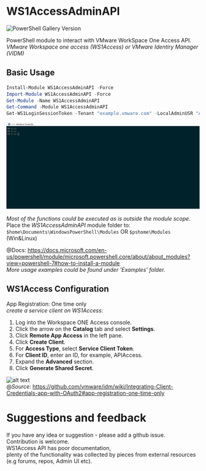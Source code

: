 
# WS1AccessAdminAPI

![PowerShell Gallery Version](https://img.shields.io/powershellgallery/v/WS1AccessAdminAPI)

PowerShell module to interact with VMware WorkSpace One Access API.  
*VMware Workspace one access (WS1Access) or VMware Identiry Manager (VIDM)*  

## Basic Usage

```Powershell
Install-Module WS1AccessAdminAPI -Force
Import-Module WS1AccessAdminAPI -Force
Get-Module -Name WS1AccessAdminAPI
Get-Command -Module WS1AccessAdminAPI
Get-WS1LoginSessionToken -Tenant "example.vmware.com" -LocalAdminUSR "Admin" -LocalAdminPWD "P@ssw0rd"
```
  
![BasicUsageEx](BasicUsageEx.gif)  

*Most of the functions could be executed as is outside the module scope.*  
Place the *WS1AccessAdminAPI* module folder to:  
`$home\Documents\WindowsPowerShell\Modules` OR `$pshome\Modules` (Win&Linux)  

@Docs: <https://docs.microsoft.com/en-us/powershell/module/microsoft.powershell.core/about/about_modules?view=powershell-7#how-to-install-a-module>  
*More usage examples could be found under 'Examples' folder.*

## WS1Access Configuration

App Registration: One time only  
*create a service client on WS1Access*:  

1. Log into the Workspace ONE Access console.
2. Click the arrow on the **Catalog** tab and select **Settings**.
3. Click **Remote App Access** in the left pane.
4. Click **Create Client**.
5. For **Access Type**, select **Service Client Token**.
6. For **Client ID**, enter an ID, for example, APIAccess.
7. Expand the **Advanced** section.
8. Click **Generate Shared Secret**.

![alt text](https://raw.githubusercontent.com/wiki/vmware/idm/images/OAuth2CredClient.png)  
@*Source*: <https://github.com/vmware/idm/wiki/Integrating-Client-Credentials-app-with-OAuth2#app-registration-one-time-only>  

# Suggestions and feedback

If you have any idea or suggestion - please add a github issue.  
Contribution is welcome.  
WS1Access API has poor documentation,  
plenty of the functionality was collected by pieces from external resources (e.g forums, repos, Admin UI etc).  
